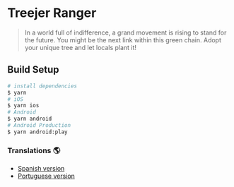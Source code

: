 # Treejer Ranger

> In a world full of indifference, a grand movement is rising to stand for the future. You might be the next link within this green chain. Adopt your unique tree and let locals plant it!

## Build Setup

```bash
# install dependencies
$ yarn
# iOS
$ yarn ios
# Android
$ yarn android
# Android Production
$ yarn android:play
```

### Translations :earth_americas:

- [Spanish version](./translations/README-es.md)
- [Portuguese version](./translations/README-pt.md)